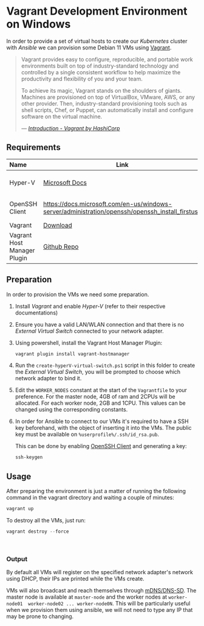 # Vagrant Development Environment on Windows

In order to provide a set of virtual hosts to create our *Kubernetes* cluster with *Ansible* we can provision some Debian 11 VMs using [Vagrant](https://www.vagrantup.com/).


> Vagrant provides easy to configure, reproducible, and portable work environments built on top of industry-standard technology and controlled by a single consistent workflow to help maximize the productivity and flexibility of you and your team.
> 
> To achieve its magic, Vagrant stands on the shoulders of giants. Machines are provisioned on top of VirtualBox, VMware, AWS, or any other provider. Then, industry-standard provisioning tools such as shell scripts, Chef, or Puppet, can automatically install and configure software on the virtual machine.
> 
> &mdash; <cite>[Introduction - Vagrant by HashiCorp](https://www.vagrantup.com/intro)</cite>
 


## Requirements

| Name  | Link | Version| 
|:---   | ---- |    ---:|
| Hyper-V | [Microsoft Docs](https://docs.microsoft.com/en-us/virtualization/hyper-v-on-windows/quick-start/enable-hyper-v) | Bundled with Windows |
| OpenSSH Client | https://docs.microsoft.com/en-us/windows-server/administration/openssh/openssh_install_firstuse | Bundled with Windows|
| Vagrant | [Download](https://www.vagrantup.com/downloads) | Latest
| Vagrant Host Manager Plugin | [Github Repo](https://github.com/devopsgroup-io/vagrant-hostmanager) | N/A


## Preparation

In order to provision the VMs we need some preparation.

1. Install *Vagrant* and enable *Hyper-V* (refer to their respective documentations)
   
2. Ensure you have a valid LAN/WLAN connection and that there is no *External Virtual Switch* connected to your network adapter.
   
3. Using powershell, install the Vagrant Host Manager Plugin: 
   
    ```powershell
    vagrant plugin install vagrant-hostmanager  
    ```
4. Run the `create-hyperV-virtual-switch.ps1` script in this folder to create the *External Virtual Switch*, you will be prompted to choose which network adapter to bind it.

5. Edit the `WORKER_NODES` constant at the start of the `Vagrantfile` to your preference. For the master node, 4GB of ram and 2CPUs will be allocated. For each worker node, 2GB and 1CPU. This values can be changed using the corresponding constants.

6. In order for Ansible to connect to our VMs it's required to have a SSH key beforehand, with the object of inserting it into the VMs. The public key must be available on `%userprofile%/.ssh/id_rsa.pub`.

    This can be done by enabling [OpenSSH Client](https://docs.microsoft.com/en-us/windows-server/administration/openssh/openssh_install_firstuse) and generating a key:
    ```powershell
    ssh-keygen 
    ```


## Usage

After preparing the environment is just a matter of running the following command in the vagrant directory and waiting a couple of minutes:
```powershell
vagrant up
``` 
To destroy all the VMs, just run:
```powershell
vagrant destroy --force
``` 
<br>

### Output
 
By default all VMs will register on the specified network adapter's network using DHCP, their IPs are printed while the VMs create.

VMs will also broadcast and reach themselves through [mDNS/DNS-SD](https://en.wikipedia.org/wiki/Zero-configuration_networking#DNS-SD_with_multicast). The master node is available at `master-node` and the worker nodes at `worker-node01  worker-node02 ... worker-node0N`. This will be particularly useful when we provision them using ansible, we will not need to type any IP that may be prone to changing.

 




